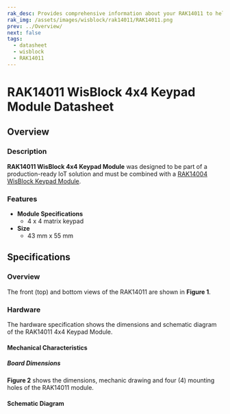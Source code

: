 ```yaml
---
rak_desc: Provides comprehensive information about your RAK14011 to help you use it. This information includes technical specifications, characteristics, and requirements, and it also discusses the device components.
rak_img: /assets/images/wisblock/rak14011/RAK14011.png
prev: ../Overview/
next: false
tags:
  - datasheet
  - wisblock
  - RAK14011
---
```


# RAK14011 WisBlock 4x4 Keypad Module Datasheet

## Overview

### Description


**RAK14011 WisBlock 4x4 Keypad Module** was designed to be part of a production-ready IoT solution and must be combined with a [RAK14004 WisBlock Keypad Module](/Product-Categories/WisBlock/RAK14004/).


### Features

* **Module Specifications**
  * 4 x 4 matrix keypad
* **Size**
  * 43&nbsp;mm x 55&nbsp;mm

## Specifications

### Overview

The front (top) and bottom views of the RAK14011 are shown in **Figure 1**.

<rk-img
  src="/assets/images/wisblock/rak14011/datasheet/RAK14011_Overview.png"
  width="40%"
  caption="RAK14011 top and bottom view"
/>


### Hardware

The hardware specification shows the dimensions and schematic diagram of the RAK14011 4x4 Keypad Module.

#### Mechanical Characteristics

##### Board Dimensions

**Figure 2** shows the dimensions, mechanic drawing and four (4) mounting holes of the RAK14011 module.

<rk-img
  src="/assets/images/wisblock/rak14011/datasheet/image-20210728172006507.png"
  width="50%"
  caption="RAK14011 Mechanical Dimensions"
/>


#### Schematic Diagram

<rk-img
  src="/assets/images/wisblock/rak14011/datasheet/image-20210728172209108.png"
  width="80%"
  caption="RAK14011 Schematic Diagram"
/>
